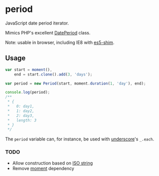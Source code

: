 period
======

JavaScript date period iterator.

Mimics PHP's excellent [DatePeriod](http://www.php.net/manual/en/class.dateperiod.php) class.

Note: usable in browser, including IE8 with [es5-shim](https://github.com/kriskowal/es5-shim).

## Usage
```javascript
var start = moment(),
    end = start.clone().add(3, 'days');

var period = new Period(start, moment.duration(1, 'day'), end);

console.log(period);
/**
 * {
 *   0: day1,
 *   1: day2,
 *   2: day3,
 *   length: 3
 * }
 */
```
The `period` variable can, for instance, be used with [underscore](underscorejs.org)'s `_.each`.

### TODO
* Allow construction based on [ISO string](http://en.wikipedia.org/wiki/ISO_8601#Repeating_intervals)
* Remove [moment](http://momentjs.com/) dependency
